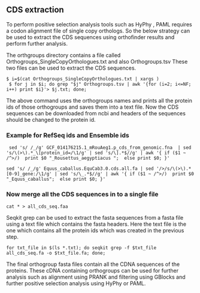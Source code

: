 ## CDS extraction

To perform positive selection analysis tools such as HyPhy , PAML requires a codon alignment file of single copy orthologs. So the below strategy can be used to extract the CDS sequences using orthofinder results and perform further analysis.

The orthgroups directory contains a file called Orthogroups_SingleCopyOrthologues.txt and also Orthogroups.tsv These two files can be used to extract the CDS sequences.

``` 
$ i=$(cat Orthogroups_SingleCopyOrthologues.txt | xargs )
 $ for j in $i; do grep "$j" Orthogroups.tsv | awk '{for (i=2; i<=NF; i++) print $i}'> $j.txt; done;
```
The above command uses the orthogroups names and prints all the protein ids of those orthogroups and saves them into a text file. 
Now the CDS sequences can be downloaded from ncbi and headers of the sequences should be changed to the protein id.
### Example for RefSeq ids and Ensemble ids
```
 sed 's/ /_/g' GCF_014176215.1_mRouAeg1.p_cds_from_genomic.fna  | sed 's/\(>\).*_\[protein_id=/\1/g' | sed 's/\].*$//g' | awk '{ if ($1 ~ /^>/)  print $0 "_Rousettus_aegyptiacus ";  else print $0; }' 
```
```
sed 's/ /_/g' Equus_caballus.EquCab3.0.cds.all.fa | sed '/>/s/\(>\).*[0-9]_gene:/\1/g' | sed 's/\_.*$//g' | awk '{ if ($1 ~ /^>/)  print $0 "_Equus_caballus";  else print $0; }' 
```
### Now merge all the CDS sequences in to a single file
```
cat * > all_cds_seq.faa
```
Seqkit grep can be used to extract the fasta sequences from a fasta file using a text file which contains the fasta headers. Here the text file is the one which contains all the protein ids which was created in the previous step.
```
for txt_file in $(ls *.txt); do seqkit grep -f $txt_file all_cds_seq.fa -o $txt_file.fa; done;
```
The final orthogroup fasta files contain all the CDNA sequences of the proteins.
These cDNA containing orthogroups can be used for further analysis such as alignment using PRANK and filtering using GBlocks and further positive selection analysis using HyPhy or PAML.
 
